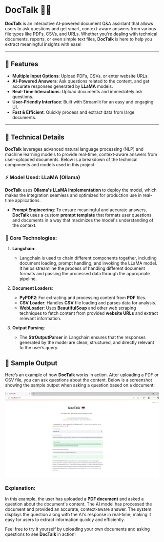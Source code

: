 # DocTalk 📄🤖

**DocTalk** is an interactive AI-powered document Q&A assistant that allows users to ask questions and get smart, context-aware answers from various file types like PDFs, CSVs, and URLs. Whether you're dealing with technical documents, reports, or even simple text files, **DocTalk** is here to help you extract meaningful insights with ease!

---

## 🚀 Features

- **Multiple Input Options**: Upload PDFs, CSVs, or enter website URLs.
- **AI-Powered Answers**: Ask questions related to the content, and get accurate responses generated by **LLaMA** models.
- **Real-Time Interactions**: Upload documents and immediately ask questions.
- **User-Friendly Interface**: Built with Streamlit for an easy and engaging UI.
- **Fast & Efficient**: Quickly process and extract data from large documents.

---
## 🧠 Technical Details

**DocTalk** leverages advanced natural language processing (NLP) and machine learning models to provide real-time, context-aware answers from user-uploaded documents. Below is a breakdown of the technical components and models used in this project:

### ⚡ **Model Used**: LLaMA (Ollama)
**DocTalk** uses **Ollama's LLaMA implementation** to deploy the model, which makes the integration seamless and optimized for production use in real-time applications.

- **Prompt Engineering**: To ensure meaningful and accurate answers, **DocTalk** uses a custom **prompt template** that formats user questions and documents in a way that maximizes the model's understanding of the context.
  
### 🧩 **Core Technologies**:
1. **Langchain**: 
   - Langchain is used to chain different components together, including document loading, prompt handling, and invoking the LLaMA model. It helps streamline the process of handling different document formats and passing the processed data through the appropriate pipeline.
   
2. **Document Loaders**:
   - **PyPDF2**: For extracting and processing content from **PDF** files.
   - **CSV Loader**: Handles **CSV** file loading and parses data for analysis.
   - **WebLoader**: Uses **BeautifulSoup** and other web scraping techniques to fetch content from provided **website URLs** and extract relevant information.

3. **Output Parsing**:
   - The **StrOutputParser** in Langchain ensures that the responses generated by the model are clean, structured, and directly relevant to the user’s query.

## 📸 Sample Output

Here’s an example of how **DocTalk** works in action. After uploading a PDF or CSV file, you can ask questions about the content. Below is a screenshot showing the sample output when asking a question based on a document:

![Sample Output](https://github.com/OmkarChoulwar/DocTalk/blob/main/DocTalk.png)

### Explanation:
In this example, the user has uploaded a **PDF document** and asked a question about the document's content. The AI model has processed the document and provided an accurate, context-aware answer. The system displays the question along with the AI's response in real-time, making it easy for users to extract information quickly and efficiently.

Feel free to try it yourself by uploading your own documents and asking questions to see **DocTalk** in action!


